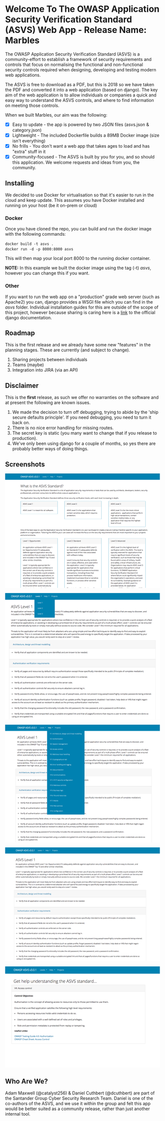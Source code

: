 # Welcome To The OWASP Application Security Verification Standard (ASVS) Web App - Release Name: Marbles

The OWASP Application Security Verification Standard (ASVS) is a community-effort to
establish a framework of security requirements and controls that focus on normalising the functional and non-functional security controls required when designing, developing and testing modern web applications.

The ASVS is free to download as a PDF, but this is 2018 so we have taken the PDF and converted it into a web application (based on django). The key aim of the web application is to allow individuals or companies a quick and easy way to understand the ASVS controls, and where to find information on meeting those controls.

When we built Marbles, our aim was the following:

 - [x] Easy to update - the app is powered by two JSON files (asvs.json & category.json)
 - [X] Lightweight -  The included Dockerfile builds a 89MB Docker image (size isn't everything)
 - [X] No frills - You don't want a web app that takes ages to load and has "extra" stuff in it
 - [X] Community-focused - The ASVS is built by you for you, and so should this application. We welcome requests and ideas from you, the community.

## Installing

We decided to use Docker for virtualisation so that it's easier to run in the cloud and keep update. This assumes you have Docker installed and running on your host (be it on-prem or cloud)

### Docker
Once you have cloned the repo, you can build and run the docker image with the following commands:

`docker build -t asvs .`  
`docker run -d -p 8000:8000 asvs`  
  
This will then map your local port 8000 to the running docker container.

**NOTE:** In this example we built the docker image using the tag (-t) *asvs*, however you can change this if you want.

### Other
If you want to run the web app on a "production" grade web server (such as Apache2) you can, django provides a WSGI file which you can find in the *asvs* folder. Individual installation guides for this are outside of the scope of this project, however because sharing is caring here is a [link](https://docs.djangoproject.com/en/2.0/howto/deployment/wsgi/) to the official django documentation.


## Roadmap

This is the first release and we already have some new "features" in the planning stages. These are currently (and subject to change).

1. Sharing projects between individuals
2. Teams (maybe)
3. Integration into JIRA (via an API)

## Disclaimer

This is the **first** release, as such we offer no warranties on the software and at present the following are known issues.

1. We made the decision to turn off debugging, trying to abide by the 'ship secure defaults principle'. If you need debugging, you need to turn it back on.  
2. There is no nice error handling for missing routes.
3. The secret key is static (you many want to change that if you release to production).
4. We've only been using django for a couple of months, so yes there are probably better ways of doing things.

## Screenshots

![homepage](screenshots/homepage.png)

![menus1](screenshots/menus1.png)

![menus2](screenshots/menus2.png)

![levels](screenshots/levels.png)

![help](screenshots/help.png)

## Who Are We?

Adam Maxwell (@catalyst256) & Daniel Cuthbert (@dcuthbert) are part of the Santander Group Cyber Security Research Team. Daniel is one of the co-authors of the ASVS, and we use it within the group and felt this app would be better suited as a community release, rather than just another internal tool. 

